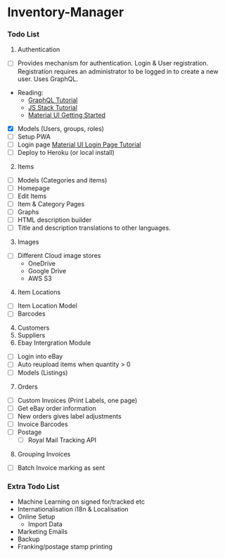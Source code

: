 # Inventory-Manager

### Todo List
1. Authentication
  - [ ] Provides mechanism for authentication. Login & User registration. Registration requires an administrator to be logged in to create a new user. Uses GraphQL.
  - Reading:
    - [GraphQL Tutorial](https://www.howtographql.com/basics/0-introduction/)
    - [JS Stack Tutorial](https://github.com/verekia/js-stack-from-scratch)
    - [Material UI Getting Started](http://www.material-ui.com/#/get-started)
  - [x] Models (Users, groups, roles)
  - [ ] Setup PWA
  - [ ] Login page [Material UI Login Page Tutorial](https://medium.com/technoetics/create-basic-login-forms-using-create-react-app-module-in-reactjs-511b9790dede)
  - [ ] Deploy to Heroku (or local install)
2. Items
  - [ ] Models (Categories and items)
  - [ ] Homepage
  - [ ] Edit Items
  - [ ] Item & Category Pages
  - [ ] Graphs
  - [ ] HTML description builder
  - [ ] Title and description translations to other languages. 
3. Images
  - [ ] Different Cloud image stores
    - OneDrive
    - Google Drive
    - AWS S3
4. Item Locations
  - [ ] Item Location Model
  - [ ] Barcodes
4. Customers
5. Suppliers
6. Ebay Intergration Module
  - [ ] Login into eBay
  - [ ] Auto reupload items when quantity > 0
  - [ ] Models (Listings)
7. Orders
  - [ ] Custom Invoices (Print Labels, one page)
  - [ ] Get eBay order information
  - [ ] New orders gives label adjustments
  - [ ] Invoice Barcodes
  - [ ] Postage
    - [ ] Royal Mail Tracking API
8. Grouping Invoices
  - [ ] Batch Invoice marking as sent
  

### Extra Todo List
- Machine Learning on signed for/tracked etc
- Internationalisation i18n & Localisation
- Online Setup
  - Import Data
- Marketing Emails
- Backup
- Franking/postage stamp printing
